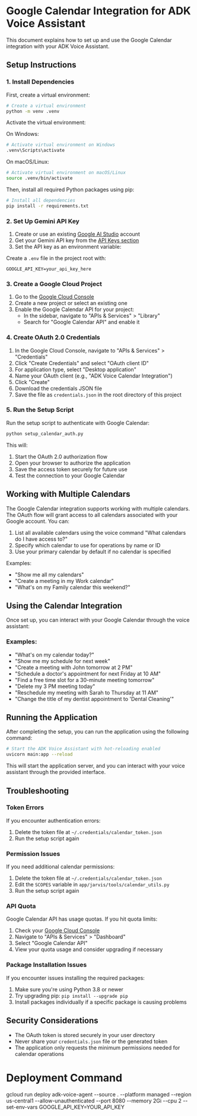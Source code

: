 # Google Calendar Integration for ADK Voice Assistant

This document explains how to set up and use the Google Calendar integration with your ADK Voice Assistant.

## Setup Instructions

### 1. Install Dependencies

First, create a virtual environment:

```bash
# Create a virtual environment
python -m venv .venv
```

Activate the virtual environment:

On Windows:
```bash
# Activate virtual environment on Windows
.venv\Scripts\activate
```

On macOS/Linux:
```bash
# Activate virtual environment on macOS/Linux
source .venv/bin/activate
```

Then, install all required Python packages using pip:

```bash
# Install all dependencies
pip install -r requirements.txt
```

### 2. Set Up Gemini API Key

1. Create or use an existing [Google AI Studio](https://aistudio.google.com/) account
2. Get your Gemini API key from the [API Keys section](https://aistudio.google.com/app/apikeys)
3. Set the API key as an environment variable:

Create a `.env` file in the project root with:

```
GOOGLE_API_KEY=your_api_key_here
```

### 3. Create a Google Cloud Project

1. Go to the [Google Cloud Console](https://console.cloud.google.com/)
2. Create a new project or select an existing one
3. Enable the Google Calendar API for your project:
   - In the sidebar, navigate to "APIs & Services" > "Library"
   - Search for "Google Calendar API" and enable it

### 4. Create OAuth 2.0 Credentials

1. In the Google Cloud Console, navigate to "APIs & Services" > "Credentials"
2. Click "Create Credentials" and select "OAuth client ID"
3. For application type, select "Desktop application"
4. Name your OAuth client (e.g., "ADK Voice Calendar Integration")
5. Click "Create"
6. Download the credentials JSON file
7. Save the file as `credentials.json` in the root directory of this project

### 5. Run the Setup Script

Run the setup script to authenticate with Google Calendar:

```bash
python setup_calendar_auth.py
```

This will:
1. Start the OAuth 2.0 authorization flow
2. Open your browser to authorize the application
3. Save the access token securely for future use
4. Test the connection to your Google Calendar

## Working with Multiple Calendars

The Google Calendar integration supports working with multiple calendars. The OAuth flow will grant access to all calendars associated with your Google account. You can:

1. List all available calendars using the voice command "What calendars do I have access to?"
2. Specify which calendar to use for operations by name or ID
3. Use your primary calendar by default if no calendar is specified

Examples:
- "Show me all my calendars"
- "Create a meeting in my Work calendar" 
- "What's on my Family calendar this weekend?"

## Using the Calendar Integration

Once set up, you can interact with your Google Calendar through the voice assistant:

### Examples:

- "What's on my calendar today?"
- "Show me my schedule for next week"
- "Create a meeting with John tomorrow at 2 PM"
- "Schedule a doctor's appointment for next Friday at 10 AM"
- "Find a free time slot for a 30-minute meeting tomorrow"
- "Delete my 3 PM meeting today"
- "Reschedule my meeting with Sarah to Thursday at 11 AM"
- "Change the title of my dentist appointment to 'Dental Cleaning'"

## Running the Application

After completing the setup, you can run the application using the following command:

```bash
# Start the ADK Voice Assistant with hot-reloading enabled
uvicorn main:app --reload
```

This will start the application server, and you can interact with your voice assistant through the provided interface.

## Troubleshooting

### Token Errors

If you encounter authentication errors:

1. Delete the token file at `~/.credentials/calendar_token.json`
2. Run the setup script again

### Permission Issues

If you need additional calendar permissions:

1. Delete the token file at `~/.credentials/calendar_token.json`
2. Edit the `SCOPES` variable in `app/jarvis/tools/calendar_utils.py`
3. Run the setup script again

### API Quota

Google Calendar API has usage quotas. If you hit quota limits:

1. Check your [Google Cloud Console](https://console.cloud.google.com/)
2. Navigate to "APIs & Services" > "Dashboard"
3. Select "Google Calendar API"
4. View your quota usage and consider upgrading if necessary

### Package Installation Issues

If you encounter issues installing the required packages:

1. Make sure you're using Python 3.8 or newer
2. Try upgrading pip: `pip install --upgrade pip`
3. Install packages individually if a specific package is causing problems

## Security Considerations

- The OAuth token is stored securely in your user directory
- Never share your `credentials.json` file or the generated token
- The application only requests the minimum permissions needed for calendar operations

# Deployment Command
   gcloud run deploy adk-voice-agent --source . --platform managed --region us-central1 --allow-unauthenticated --port 8080 --memory 2Gi --cpu 2 --set-env-vars GOOGLE_API_KEY=YOUR_API_KEY
